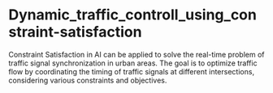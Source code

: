 # Dynamic_traffic_controll_using_constraint-satisfaction
Constraint Satisfaction in AI can be applied to solve the real-time problem of traffic signal synchronization in urban areas. The goal is to optimize traffic flow by coordinating the timing of traffic signals at different intersections, considering various constraints and objectives.
